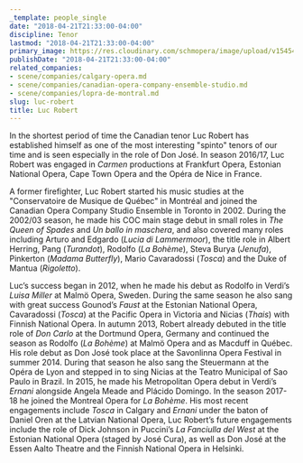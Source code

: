 ```yaml
---
_template: people_single
date: "2018-04-21T21:33:00-04:00"
discipline: Tenor
lastmod: "2018-04-21T21:33:00-04:00"
primary_image: https://res.cloudinary.com/schmopera/image/upload/v1545409169/media/webhook-uploads/1524360724015/Robert_.jpg.jpg
publishDate: "2018-04-21T21:33:00-04:00"
related_companies:
- scene/companies/calgary-opera.md
- scene/companies/canadian-opera-company-ensemble-studio.md
- scene/companies/lopra-de-montral.md
slug: luc-robert
title: Luc Robert
---
```


In the shortest period of time the Canadian
tenor Luc Robert has established himself as
one of the most interesting "spinto" tenors of
our time and is seen especially in the role of
Don José. In season 2016/17, Luc Robert
was engaged in *Carmen* productions at
Frankfurt Opera, Estonian National Opera,
Cape Town Opera and the Opéra de Nice in
France.

A former firefighter, Luc Robert started his
music studies at the "Conservatoire de Musique
de Québec" in Montréal and joined the
Canadian Opera Company Studio Ensemble
in Toronto in 2002. During the 2002/03 season, he made his COC main stage debut in small roles
in *The Queen of Spades* and *Un ballo in maschera*, and also covered many roles including Arturo and Edgardo (*Lucia di Lammermoor*), the title role in Albert Herring, Pang (*Turandot*), Rodolfo (*La Bohème*), Steva Burya (*Jenufa*), Pinkerton (*Madama Butterfly*), Mario Cavaradossi (*Tosca*) and the Duke of Mantua (*Rigoletto*).

Luc’s success began in 2012, when he made his debut as Rodolfo in Verdi’s *Luisa Miller* at Malmö Opera, Sweden. During the same season he also sang with great success Gounod’s *Faust* at the Estonian National Opera, Cavaradossi (*Tosca*) at the Pacific Opera in Victoria and Nicias (*Thais*) with Finnish National Opera. In autumn 2013, Robert already debuted in the title role of *Don Carlo* at the Dortmund Opera, Germany and continued the season as Rodolfo (*La Bohème*) at Malmö Opera and as Macduff in Québec. His role debut as Don José took place at the Savonlinna
Opera Festival in summer 2014. During that season he also sang the Steuermann at the Opéra
de Lyon and stepped in to sing Nicias at the Teatro Municipal of Sao Paulo in Brazil. In 2015, he made his Metropolitan Opera debut in Verdi’s *Ernani* alongside Angela Meade and Plácido
Domingo. In the season 2017-18 he joined the Montreal Opera for *La Bohème*. His most recent
engagements include *Tosca* in Calgary and *Ernani* under the baton of Daniel Oren at the Latvian National Opera, Luc Robert’s future engagements include the role of Dick Johnson in Puccini’s *La Fanciulla del West* at the Estonian National Opera (staged by José Cura), as well as Don José at the Essen Aalto Theatre and the Finnish National Opera in Helsinki. 
